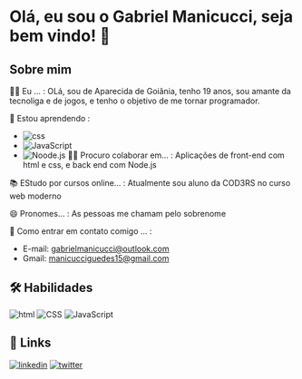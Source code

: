 
# Olá, eu sou o Gabriel Manicucci, seja bem vindo! 👋




## Sobre mim 

🙋‍♂️ Eu ... : OLá, sou de Aparecida de Goiânia, tenho 19 anos, sou amante da tecnoliga e de jogos, e tenho o objetivo de me tornar programador.

🧠 Estou aprendendo : 
  -  ![css](https://img.shields.io/badge/CSS3-1572B6?style=for-the-badge&logo=css3&logoColor=white)
  -  ![JavaScript](https://img.shields.io/badge/javascript-f0b619?style=for-the-badge&logo=javascript&logoColor=white)
  -  ![Noode.js](https://img.shields.io/badge/Node.js-43853D?style=for-the-badge&logo=node.js&logoColor=white)
👯‍♀️ Procuro colaborar em... :  Aplicações de front-end com html e css, e back end com Node.js

📚 EStudo por cursos online... : Atualmente sou aluno da COD3RS no curso web moderno 

😄 Pronomes... : As pessoas me chamam pelo sobrenome 

📩 Como entrar em contato comigo ... :  
  - E-mail: gabrielmanicucci@outlook.com
  - Gmail: manicucciguedes15@gmail.com


## 🛠 Habilidades
![html](https://img.shields.io/badge/html5-f4442e?style=for-the-badge&logo=HTML5&logoColor=white)
![CSS](https://img.shields.io/badge/css3-315EBD?style=for-the-badge&logo=css3&logoColor=white)
![JavaScript](https://img.shields.io/badge/javascript-f0b619?style=for-the-badge&logo=javascript&logoColor=white)


## 🔗 Links

[![linkedin](https://img.shields.io/badge/linkedin-0A66C2?style=for-the-badge&logo=linkedin&logoColor=white)](https://www.linkedin.com/in/gabriel-manicucci-30a36a20a/)
[![twitter](https://img.shields.io/badge/twitter-1DA1F2?style=for-the-badge&logo=twitter&logoColor=white)](https://twitter.com/GManicucci)
